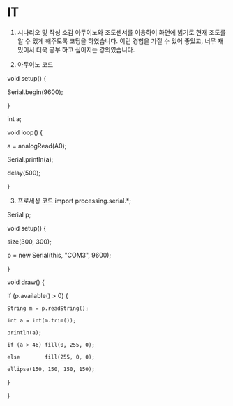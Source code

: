 # IT

1. 시나리오 및 작성 소감
아두이노와 조도센서를 이용하여 화면에 밝기로 현재 조도를 알 수 있게 해주도록 코딩을 하였습니다. 이런 경험을 가질 수 있어 좋았고, 너무 재밌어서 더욱 공부 하고 싶어지는 강의였습니다.

2. 아두이노 코드

void setup() {

  Serial.begin(9600);
  
}

int a;

void loop() {

  a = analogRead(A0);
  
  Serial.println(a);
  
  delay(500);
  
}

3. 프로세싱 코드
import processing.serial.*;

Serial p;

void setup() {

  size(300, 300);
  
  p = new Serial(this, "COM3", 9600);
  
}

void draw() {

  if (p.available() > 0) {
  
    String m = p.readString();
    
    int a = int(m.trim());
    
    println(a);
    
    if (a > 46) fill(0, 255, 0);
    
    else        fill(255, 0, 0);
    
    ellipse(150, 150, 150, 150);
    
  }
  
}
